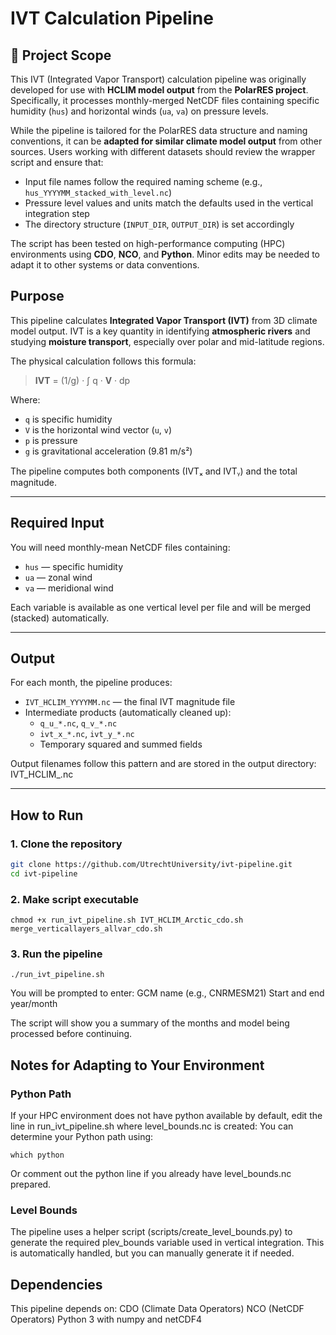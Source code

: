 # IVT Calculation Pipeline

## 🔬 Project Scope

This IVT (Integrated Vapor Transport) calculation pipeline was originally developed for use with **HCLIM model output** from the **PolarRES project**. Specifically, it processes monthly-merged NetCDF files containing specific humidity (`hus`) and horizontal winds (`ua`, `va`) on pressure levels.

While the pipeline is tailored for the PolarRES data structure and naming conventions, it can be **adapted for similar climate model output** from other sources. Users working with different datasets should review the wrapper script and ensure that:

- Input file names follow the required naming scheme (e.g., `hus_YYYYMM_stacked_with_level.nc`)
- Pressure level values and units match the defaults used in the vertical integration step
- The directory structure (`INPUT_DIR`, `OUTPUT_DIR`) is set accordingly

The script has been tested on high-performance computing (HPC) environments using **CDO**, **NCO**, and **Python**. Minor edits may be needed to adapt it to other systems or data conventions.


## Purpose

This pipeline calculates **Integrated Vapor Transport (IVT)** from 3D climate model output. IVT is a key quantity in identifying **atmospheric rivers** and studying **moisture transport**, especially over polar and mid-latitude regions.

The physical calculation follows this formula:

> **IVT** = (1/g) · ∫ q · **V** · dp

Where:
- `q` is specific humidity
- `V` is the horizontal wind vector (`u`, `v`)
- `p` is pressure
- `g` is gravitational acceleration (9.81 m/s²)

The pipeline computes both components (IVTₓ and IVTᵧ) and the total magnitude.

---

## Required Input

You will need monthly-mean NetCDF files containing:
- `hus` — specific humidity
- `ua` — zonal wind
- `va` — meridional wind

Each variable is available as one vertical level per file and will be merged (stacked) automatically.


---

## Output

For each month, the pipeline produces:
- `IVT_HCLIM_YYYYMM.nc` — the final IVT magnitude file
- Intermediate products (automatically cleaned up):
  - `q_u_*.nc`, `q_v_*.nc`
  - `ivt_x_*.nc`, `ivt_y_*.nc`
  - Temporary squared and summed fields

Output filenames follow this pattern and are stored in the output directory:
IVT_HCLIM_<YYYYMM>.nc

---

## How to Run

### 1. Clone the repository
```bash
git clone https://github.com/UtrechtUniversity/ivt-pipeline.git
cd ivt-pipeline
```

### 2. Make script executable

`chmod +x run_ivt_pipeline.sh IVT_HCLIM_Arctic_cdo.sh merge_verticallayers_allvar_cdo.sh`

### 3. Run the pipeline

`./run_ivt_pipeline.sh`

You will be prompted to enter:
    GCM name (e.g., CNRMESM21)
    Start and end year/month

The script will show you a summary of the months and model being processed before continuing.

## Notes for Adapting to Your Environment

### Python Path
If your HPC environment does not have python available by default, edit the line in run_ivt_pipeline.sh where level_bounds.nc is created:
You can determine your Python path using:

`which python`

Or comment out the python line if you already have level_bounds.nc prepared.

### Level Bounds

The pipeline uses a helper script (scripts/create_level_bounds.py) to generate the required plev_bounds variable used in vertical integration. This is automatically handled, but you can manually generate it if needed.

## Dependencies

This pipeline depends on:
    CDO (Climate Data Operators)
    NCO (NetCDF Operators)
    Python 3 with numpy and netCDF4
